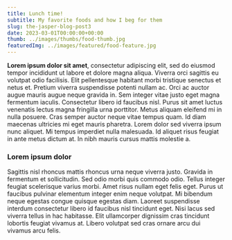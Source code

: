 ```yaml
---
title: Lunch time!
subtitle: My favorite foods and how I beg for them
slug: the-jasper-blog-post3
date: 2023-03-01T00:00:00+00:00
thumb: ../images/thumbs/food-thumb.jpg
featuredImg: ../images/featured/food-feature.jpg
---
```


**Lorem ipsum dolor sit amet**, consectetur adipiscing elit, sed do eiusmod tempor incididunt ut labore et dolore magna aliqua. Viverra orci sagittis eu volutpat odio facilisis. Elit pellentesque habitant morbi tristique senectus et netus et. Pretium viverra suspendisse potenti nullam ac. Orci ac auctor augue mauris augue neque gravida in. Sem integer vitae justo eget magna fermentum iaculis. Consectetur libero id faucibus nisl. Purus sit amet luctus venenatis lectus magna fringilla urna porttitor. Metus aliquam eleifend mi in nulla posuere. Cras semper auctor neque vitae tempus quam. Id diam maecenas ultricies mi eget mauris pharetra. Lorem dolor sed viverra ipsum nunc aliquet. Mi tempus imperdiet nulla malesuada. Id aliquet risus feugiat in ante metus dictum at. In nibh mauris cursus mattis molestie a.

### Lorem ipsum dolor 

Sagittis nisl rhoncus mattis rhoncus urna neque viverra justo. Gravida in fermentum et sollicitudin. Sed odio morbi quis commodo odio. Tellus integer feugiat scelerisque varius morbi. Amet risus nullam eget felis eget. Purus ut faucibus pulvinar elementum integer enim neque volutpat. Mi bibendum neque egestas congue quisque egestas diam. Laoreet suspendisse interdum consectetur libero id faucibus nisl tincidunt eget. Nisi lacus sed viverra tellus in hac habitasse. Elit ullamcorper dignissim cras tincidunt lobortis feugiat vivamus at. Libero volutpat sed cras ornare arcu dui vivamus arcu felis.